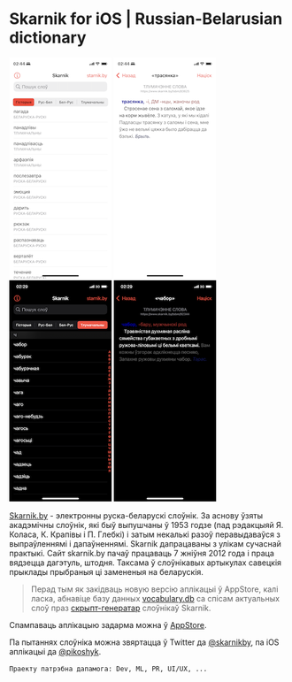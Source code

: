 # Skarnik for iOS | Russian-Belarusian dictionary

![Screenshot1](https://github.com/belanghelp/skarnik.by-ios/raw/main/Assets/example3.png) ![Screenshot2](https://github.com/belanghelp/skarnik.by-ios/raw/main/Assets/example4.png) ![Screenshot3](https://github.com/belanghelp/skarnik.by-ios/raw/main/Assets/example1.png) ![Screenshot4](https://github.com/belanghelp/skarnik.by-ios/raw/main/Assets/example2.png)

[Skarnik.by](https://skarnik.by) - электронны руска-беларускі слоўнік. За аснову ўзяты акадэмічны слоўнік, які быў выпушчаны ў 1953 годзе (пад рэдакцыяй Я. Коласа, К. Крапівы і П. Глебкі) і затым некалькі разоў перавыдаваўся з выпраўленнямі і дапаўненнямі. Skarnik дапрацаваны з улікам сучаснай практыкі. Сайт skarnik.by пачаў працаваць 7 жніўня 2012 года і праца вядзецца дагэтуль, штодня. Таксама ў слоўнікавых артыкулах савецкія прыклады прыбраныя ці замененыя на беларускія.

> Перад тым як закідваць новую версію аплікацыі ў AppStore, калі ласка, абнавіце базу данных [vocabulary.db](https://github.com/belanghelp/skarnik.by-ios/blob/main/Skarnik/vocabulary.db) са спісам актуальных слоў праз [скрыпт-генератар](https://github.com/belanghelp/skarnik.by-ios-database) слоўнікаў Skarnik.


Спампаваць аплікацыю задарма можна ў [AppStore](https://apps.apple.com/be/app/id988334682).

Па пытаннях слоўніка можна звяртацца ў Twitter да [@skarnikby](https://twitter.com/skarnikby), па iOS аплікацыі да [@pikoshyk](https://twitter.com/pikoshyk).

```
Праекту патрэбна дапамога: Dev, ML, PR, UI/UX, ...
```
